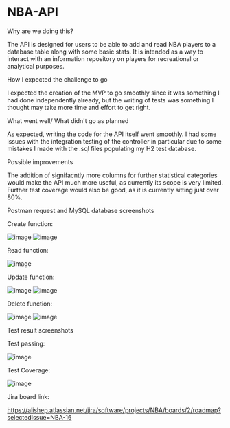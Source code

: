 # NBA-API

Why are we doing this?

  The API is designed for users to be able to add and read NBA players to a database table along with some basic stats. It is intended as a way to interact with an information repository on players for recreational or analytical purposes.
  
How I expected the challenge to go

  I expected the creation of the MVP to go smoothly since it was something I had done independently already, but the writing of tests was something I thought may take more time and effort to get right.
  
What went well/ What didn't go as planned

  As expected, writing the code for the API itself went smoothly. I had some issues with the integration testing of the controller in particular due to some mistakes I made with the .sql files populating my H2 test database.
  
Possible improvements

  The addition of signifacntly more columns for further statistical categories would make the API much more useful, as currently its scope is very limited. Further test coverage would also be good, as it is currently sitting just over 80%.
  
Postman request and MySQL database screenshots

Create function:

![image](https://user-images.githubusercontent.com/97948199/158952671-77dc7899-cf4e-4737-9db7-54f68ef75c18.png)
![image](https://user-images.githubusercontent.com/97948199/158954332-7b0c309a-ab78-41c7-aaa3-3c39d902503a.png)

Read function:

![image](https://user-images.githubusercontent.com/97948199/158952778-bdf654c2-2cbc-47df-8654-cf659d712606.png)

Update function:

![image](https://user-images.githubusercontent.com/97948199/158954419-d89389c5-c102-4a96-bd42-6b1136aeac04.png)
![image](https://user-images.githubusercontent.com/97948199/158954486-9c8c8564-a5ab-4f4b-97f4-f94bb06c40ed.png)

Delete function:

![image](https://user-images.githubusercontent.com/97948199/158954851-72ff1af6-c230-4f57-a56c-a421c765ee29.png)
![image](https://user-images.githubusercontent.com/97948199/158954889-76c04c5f-5aee-4cda-aa4e-a16d64ceae01.png)

Test result screenshots

Test passing:

![image](https://user-images.githubusercontent.com/97948199/158955146-1f8ee5d1-ae2c-49fb-a647-e5b19f415be4.png)

Test Coverage:

![image](https://user-images.githubusercontent.com/97948199/158955347-8f1ad530-09a8-40ea-ac2c-cbae8e40e328.png)

Jira board link:

https://alishep.atlassian.net/jira/software/projects/NBA/boards/2/roadmap?selectedIssue=NBA-16

